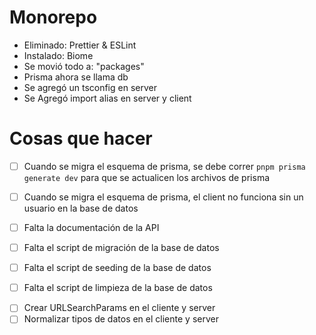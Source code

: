 # Monorepo

- Eliminado: Prettier & ESLint
- Instalado: Biome
- Se movió todo a: "packages"
- Prisma ahora se llama db
- Se agregó un tsconfig en server
- Se Agregó import alias en server y client

# Cosas que hacer

- [ ] Cuando se migra el esquema de prisma, se debe correr `pnpm prisma generate dev` para que se actualicen los archivos de prisma
- [ ] Cuando se migra el esquema de prisma, el client no funciona sin un usuario en la base de datos
- [ ] Falta la documentación de la API
- [ ] Falta el script de migración de la base de datos
- [ ] Falta el script de seeding de la base de datos
- [ ] Falta el script de limpieza de la base de datos


<!--  -->


- [ ] Crear URLSearchParams en el cliente y server
- [ ] Normalizar tipos de datos en el cliente y server

